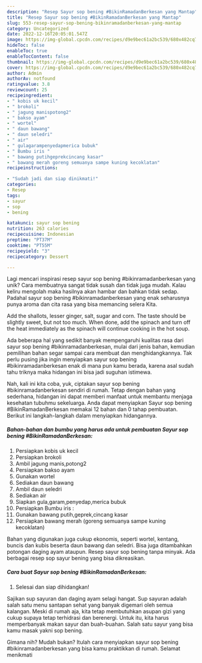 ```yaml
---
description: "Resep Sayur sop bening #BikinRamadanBerkesan yang Mantap"
title: "Resep Sayur sop bening #BikinRamadanBerkesan yang Mantap"
slug: 553-resep-sayur-sop-bening-bikinramadanberkesan-yang-mantap
category: Uncategorized
date: 2022-12-16T20:05:01.547Z
image: https://img-global.cpcdn.com/recipes/d9e9bec61a2bc539/680x482cq70/sayur-sop-bening-bikinramadanberkesan-foto-resep-utama.jpg
hideToc: false
enableToc: true
enableTocContent: false
thumbnail: https://img-global.cpcdn.com/recipes/d9e9bec61a2bc539/680x482cq70/sayur-sop-bening-bikinramadanberkesan-foto-resep-utama.jpg
cover: https://img-global.cpcdn.com/recipes/d9e9bec61a2bc539/680x482cq70/sayur-sop-bening-bikinramadanberkesan-foto-resep-utama.jpg
author: Admin
authorAv: notfound
ratingvalue: 3.8
reviewcount: 25
recipeingredient:
- " kobis uk kecil"
- " brokoli"
- " jagung manispotong2"
- " bakso ayam"
- " wortel"
- " daun bawang"
- " daun seledri"
- " air"
- " gulagarampenyedapmerica bubuk"
- " Bumbu iris "
- " bawang putihgeprekcincang kasar"
- " bawang merah goreng semuanya sampe kuning kecoklatan"
recipeinstructions:

- "Sudah jadi dan siap dinikmati!"
categories:
- Resep
tags:
- sayur
- sop
- bening

katakunci: sayur sop bening 
nutrition: 263 calories
recipecuisine: Indonesian
preptime: "PT37M"
cooktime: "PT55M"
recipeyield: "3"
recipecategory: Dessert

---
```





Lagi mencari inspirasi resep sayur sop bening #bikinramadanberkesan yang unik? Cara membuatnya sangat tidak susah dan tidak juga mudah. Kalau keliru mengolah maka hasilnya akan hambar dan bahkan tidak sedap. Padahal sayur sop bening #bikinramadanberkesan yang enak seharusnya punya aroma dan cita rasa yang bisa memancing selera Kita.





Add the shallots, lesser ginger, salt, sugar and corn. The taste should be slightly sweet, but not too much. When done, add the spinach and turn off the heat immediately as the spinach will continue cooking in the hot soup.

Ada beberapa hal yang sedikit banyak mempengaruhi kualitas rasa dari sayur sop bening #bikinramadanberkesan, mulai dari jenis bahan, kemudian pemilihan bahan segar sampai cara membuat dan menghidangkannya. Tak perlu pusing jika ingin menyiapkan sayur sop bening #bikinramadanberkesan enak di mana pun kamu berada, karena asal sudah tahu triknya maka hidangan ini bisa jadi suguhan istimewa.






Nah, kali ini kita coba, yuk, ciptakan sayur sop bening #bikinramadanberkesan sendiri di rumah. Tetap dengan bahan yang sederhana, hidangan ini dapat memberi manfaat untuk membantu menjaga kesehatan tubuhmu sekeluarga. Anda dapat menyiapkan Sayur sop bening #BikinRamadanBerkesan memakai 12 bahan dan 0 tahap pembuatan. Berikut ini langkah-langkah dalam menyiapkan hidangannya.

<!--inarticleads1-->

##### Bahan-bahan dan bumbu yang harus ada untuk pembuatan Sayur sop bening #BikinRamadanBerkesan:

1. Persiapkan  kobis uk kecil
1. Persiapkan  brokoli
1. Ambil  jagung manis,potong2
1. Persiapkan  bakso ayam
1. Gunakan  wortel
1. Sediakan  daun bawang
1. Ambil  daun seledri
1. Sediakan  air
1. Siapkan  gula,garam,penyedap,merica bubuk
1. Persiapkan  Bumbu iris :
1. Gunakan  bawang putih,geprek,cincang kasar
1. Persiapkan  bawang merah (goreng semuanya sampe kuning kecoklatan)


Bahan yang digunakan juga cukup ekonomis, seperti wortel, kentang, buncis dan kubis beserta daun bawang dan seledri. Bisa juga ditambahkan potongan daging ayam ataupun. Resep sayur sop bening tanpa minyak. Ada berbagai resep sop sayur bening yang bisa dikreasikan. 

<!--inarticleads2-->

##### Cara buat Sayur sop bening #BikinRamadanBerkesan:


1. Selesai dan siap dihidangkan!

Sajikan sup sayuran dan daging ayam selagi hangat. Sup sayuran adalah salah satu menu santapan sehat yang banyak digemari oleh semua kalangan. Meski di rumah aja, kita tetap membutuhkan asupan gizi yang cukup supaya tetap terhidrasi dan berenergi. Untuk itu, kita harus memperbanyak makan sayur dan buah-buahan. Salah satu sayur yang bisa kamu masak yakni sop bening. 

Gimana nih? Mudah bukan? Itulah cara menyiapkan sayur sop bening #bikinramadanberkesan yang bisa kamu praktikkan di rumah. Selamat menikmati
